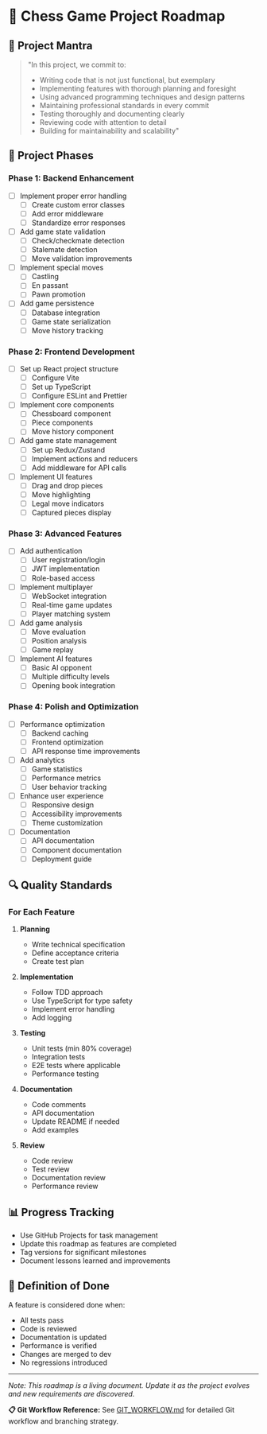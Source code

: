 # 🎯 Chess Game Project Roadmap

## 🧘 Project Mantra

> "In this project, we commit to:
> - Writing code that is not just functional, but exemplary
> - Implementing features with thorough planning and foresight
> - Using advanced programming techniques and design patterns
> - Maintaining professional standards in every commit
> - Testing thoroughly and documenting clearly
> - Reviewing code with attention to detail
> - Building for maintainability and scalability"

## 🎯 Project Phases

### Phase 1: Backend Enhancement
- [ ] Implement proper error handling
  - [ ] Create custom error classes
  - [ ] Add error middleware
  - [ ] Standardize error responses
- [ ] Add game state validation
  - [ ] Check/checkmate detection
  - [ ] Stalemate detection
  - [ ] Move validation improvements
- [ ] Implement special moves
  - [ ] Castling
  - [ ] En passant
  - [ ] Pawn promotion
- [ ] Add game persistence
  - [ ] Database integration
  - [ ] Game state serialization
  - [ ] Move history tracking

### Phase 2: Frontend Development
- [ ] Set up React project structure
  - [ ] Configure Vite
  - [ ] Set up TypeScript
  - [ ] Configure ESLint and Prettier
- [ ] Implement core components
  - [ ] Chessboard component
  - [ ] Piece components
  - [ ] Move history component
- [ ] Add game state management
  - [ ] Set up Redux/Zustand
  - [ ] Implement actions and reducers
  - [ ] Add middleware for API calls
- [ ] Implement UI features
  - [ ] Drag and drop pieces
  - [ ] Move highlighting
  - [ ] Legal move indicators
  - [ ] Captured pieces display

### Phase 3: Advanced Features
- [ ] Add authentication
  - [ ] User registration/login
  - [ ] JWT implementation
  - [ ] Role-based access
- [ ] Implement multiplayer
  - [ ] WebSocket integration
  - [ ] Real-time game updates
  - [ ] Player matching system
- [ ] Add game analysis
  - [ ] Move evaluation
  - [ ] Position analysis
  - [ ] Game replay
- [ ] Implement AI features
  - [ ] Basic AI opponent
  - [ ] Multiple difficulty levels
  - [ ] Opening book integration

### Phase 4: Polish and Optimization
- [ ] Performance optimization
  - [ ] Backend caching
  - [ ] Frontend optimization
  - [ ] API response time improvements
- [ ] Add analytics
  - [ ] Game statistics
  - [ ] Performance metrics
  - [ ] User behavior tracking
- [ ] Enhance user experience
  - [ ] Responsive design
  - [ ] Accessibility improvements
  - [ ] Theme customization
- [ ] Documentation
  - [ ] API documentation
  - [ ] Component documentation
  - [ ] Deployment guide

## 🔍 Quality Standards

### For Each Feature
1. **Planning**
   - Write technical specification
   - Define acceptance criteria
   - Create test plan

2. **Implementation**
   - Follow TDD approach
   - Use TypeScript for type safety
   - Implement error handling
   - Add logging

3. **Testing**
   - Unit tests (min 80% coverage)
   - Integration tests
   - E2E tests where applicable
   - Performance testing

4. **Documentation**
   - Code comments
   - API documentation
   - Update README if needed
   - Add examples

5. **Review**
   - Code review
   - Test review
   - Documentation review
   - Performance review

## 📊 Progress Tracking

- Use GitHub Projects for task management
- Update this roadmap as features are completed
- Tag versions for significant milestones
- Document lessons learned and improvements

## 🎯 Definition of Done

A feature is considered done when:
- All tests pass
- Code is reviewed
- Documentation is updated
- Performance is verified
- Changes are merged to dev
- No regressions introduced

---

*Note: This roadmap is a living document. Update it as the project evolves and new requirements are discovered.*

**📋 Git Workflow Reference:** See [GIT_WORKFLOW.md](./GIT_WORKFLOW.md) for detailed Git workflow and branching strategy. 